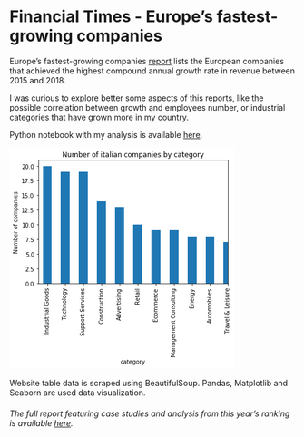 # Financial Times - Europe’s fastest-growing companies

Europe’s fastest-growing companies [report](https://www.ft.com/content/691390ca-53d9-11ea-90ad-25e377c0ee1f) lists the European companies that achieved the highest compound annual growth rate in revenue between 2015 and 2018.

I was curious to explore better some aspects of this reports, like the possible correlation between growth and employees number, or industrial categories that have grown more in my country.

Python notebook with my analysis is available [here](/EuropesFastestGrowingCompanies2020.ipynb).

![Number of italian companies by category](/italianCompaniesByCategory.png)

Website table data is scraped using BeautifulSoup. 
Pandas, Matplotlib and Seaborn are used data visualization.

###### The full report featuring case studies and analysis from this year’s ranking is available [here](https://www.ft.com/reports/europes-fastest-growing-companies).
